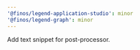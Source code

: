 ```yaml
---
'@finos/legend-application-studio': minor
'@finos/legend-graph': minor
---
```


Add text snippet for post-processor.
